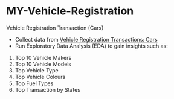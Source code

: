 # MY-Vehicle-Registration
Vehicle Registration Transaction (Cars)

* Collect data from [Vehicle Registration Transactions: Cars](https://data.gov.my/data-catalogue/registration_transactions_car)
* Run Exploratory Data Analysis (EDA) to gain insights such as:

1. Top 10 Vehicle Makers
2. Top 10 Vehicle Models
3. Top Vehicle Type
4. Top Vehicle Colours
5. Top Fuel Types
6. Top Transaction by States
